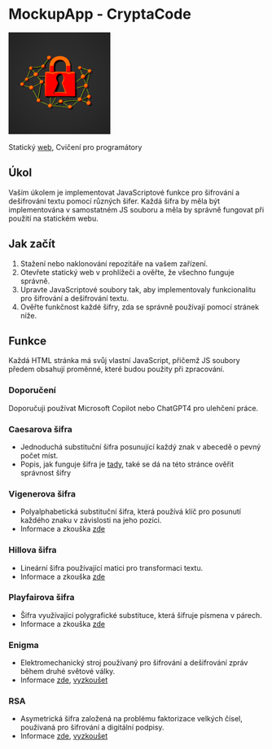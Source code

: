 # MockupApp - CryptaCode
<img src="./img/Logo.png" alt="CryptaCode Logo" width="200">

Statický [web](https://pslib-cz.github.io/2023-l4-web-mockupapp-VladislavLevitskii/),
Cvičení pro programátory

## Úkol
Vaším úkolem je implementovat JavaScriptové funkce pro šifrování a dešifrování textu pomocí různých šifer. Každá šifra by měla být implementována v samostatném JS souboru a měla by správně fungovat při použití na statickém webu.

## Jak začít

1. Stažení nebo naklonování repozitáře na vašem zařízení.
2. Otevřete statický web v prohlížeči a ověřte, že všechno funguje správně.
3. Upravte JavaScriptové soubory tak, aby implementovaly funkcionalitu pro šifrování a dešifrování textu.
4. Ověřte funkčnost každé šifry, zda se správně používají pomocí stránek níže.

## Funkce
Každá HTML stránka má svůj vlastní JavaScript, přičemž JS soubory předem obsahují proměnné, které budou použity při zpracování.

### Doporučení
Doporučuji používat Microsoft Copilot nebo ChatGPT4 pro ulehčení práce.

### Caesarova šifra
- Jednoduchá substituční šifra posunující každý znak v abecedě o pevný počet míst.
- Popis, jak funguje šifra je [tady](https://www.dcode.fr/caesar-cipher), také se dá na této stránce ověřit správnost šifry

### Vigenerova šifra
- Polyalphabetická substituční šifra, která používá klíč pro posunutí každého znaku v závislosti na jeho pozici.
- Informace a zkouška [zde](https://www.dcode.fr/vigenere-cipher)

### Hillova šifra
- Lineární šifra používající matici pro transformaci textu.
- Informace a zkouška [zde](https://www.dcode.fr/hill-cipher)

### Playfairova šifra
- Šifra využívající polygrafické substituce, která šifruje písmena v párech.
- Informace a zkouška [zde](https://www.dcode.fr/hill-cipher)

### Enigma
- Elektromechanický stroj používaný pro šifrování a dešifrování zpráv během druhé světové války.
- Informace [zde](https://en.wikipedia.org/wiki/Enigma_machine), [vyzkoušet](https://cryptii.com/pipes/enigma-machine)

### RSA
- Asymetrická šifra založená na problému faktorizace velkých čísel, používaná pro šifrování a digitální podpisy.
- Informace [zde](https://en.wikipedia.org/wiki/RSA_(cryptosystem)), [vyzkoušet](https://www.devglan.com/online-tools/rsa-encryption-decryption)
